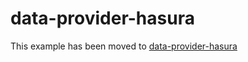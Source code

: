 # data-provider-hasura

This example has been moved to [data-provider-hasura](../.././data-provider-hasura)
